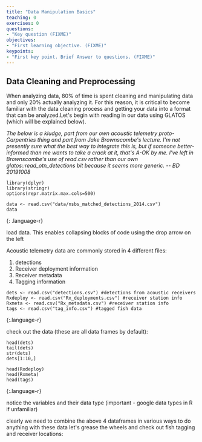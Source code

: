 ```yaml
---
title: "Data Manipulation Basics"
teaching: 0
exercises: 0
questions:
- "Key question (FIXME)"
objectives:
- "First learning objective. (FIXME)"
keypoints:
- "First key point. Brief Answer to questions. (FIXME)"
---
```


## Data Cleaning and Preprocessing

When analyzing data, 80% of time is spent cleaning and manipulating data and only 20% actually analyzing it. For this reason, it is critical to become familiar with the data cleaning process and getting your data into a format that can be analyzed.Let's begin with reading in our data using GLATOS (which will be explained below).

*The below is a kludge, part from our own acoustic telemetry proto-Carpentries thing and part from Jake Brownscombe's lecture. I'm not presently sure what the best way to integrate this is, but if someone better-informed than me wants to take a crack at it, that's A-OK by me. I've left in Brownscombe's use of read.csv rather than our own glatos::read_otn_detections bit because it seems more generic.
-- BD 20191008*
~~~
library(dplyr)
library(stringr)
options(repr.matrix.max.cols=500)

data <- read.csv("data/nsbs_matched_detections_2014.csv")
data
~~~
{: .language-r}

load data.
This enables collapsing blocks of code using the drop arrow on the left

Acoustic telemetry data are commonly stored in 4 different files:
1. detections
2. Receiver deployment information
3. Receiver metadata
4. Tagging information

~~~
dets <- read.csv("detections.csv") #detections from acoustic receivers
Rxdeploy <- read.csv("Rx_deployments.csv") #receiver station info
Rxmeta <- read.csv("Rx_metadata.csv") #receiver station info
tags <- read.csv("tag_info.csv") #tagged fish data
~~~
{:.language-r}

check out the data (these are all data frames by default):

~~~
head(dets)
tail(dets)
str(dets)
dets[1:10,]

head(Rxdeploy)
head(Rxmeta)
head(tags)
~~~
{:.language-r}


notice the variables and their data type (important - google data types in R if unfamiliar)

clearly we need to combine the above 4 dataframes in various ways to do anything with these data
let's grease the wheels and check out fish tagging and receiver locations:
